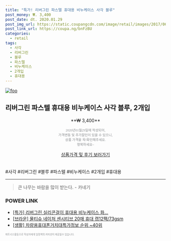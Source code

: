 ```yaml
--- 
title: "특가! 리버그린 파스텔 휴대용 비누케이스 사각 블루" 
post_money: ₩. 3,400 
post_date: dt. 2020.01.29 
post_img_url: https://static.coupangcdn.com/image/retail/images/2017/06/23/15/8/9cb99bee-0744-40ec-824d-6e3ad68e6b41.jpg 
post_link_url: https://coupa.ng/bnFzBU 
categories: 
  - retail 
tags: 
  - 사각 
  - 리버그린 
  - 블루 
  - 파스텔 
  - 비누케이스 
  - 2개입 
  - 휴대용 
--- 
```

[![foo](https://static.coupangcdn.com/image/retail/images/2017/06/23/15/8/9cb99bee-0744-40ec-824d-6e3ad68e6b41.jpg)](https://coupa.ng/bnFzBU) 

## 리버그린 파스텔 휴대용 비누케이스 사각 블루, 2개입 
<p style="text-align: center;">**₩ 3,400**</p> 
<p style="text-align: center;"><span style="color: #898c8f; font-family: Georgia,Times,serif; font-size: 0.75em;">2020년01월29일에 작성되어, <br>가격변동 및 추가할인이 있을 수 있으니,<br> 상품 가격을 꼭!확인해주세요.<br>행복하세요~</span> 
</p>	 
<div markdown="0" style="text-align: center;"><a href="https://coupa.ng/bnFzBU" class="btn btn--success">상품가격 및 후기 보러가기</a></div> 
<br><br> 
  #사각 #리버그린 #블루 #파스텔 #비누케이스 #2개입 #휴대용 
<hr> 

> 큰 나무는 바람을 많이 받는다. - 카네기 


### POWER LINK

* <a href="https://blog.naver.com/an0733/221790129414" target="_blank">[특가] 리버그린 실리콘걸이 휴대용 비누케이스 화...</a>
* <a href="https://blog.naver.com/santokki14/221786808549" target="_blank">[브라운] 물티슈 네이처 센시티브 20매 휴대 캡12팩/73gsm</a>
* <a href="https://blog.naver.com/fasyy4321/221773775974" target="_blank"> [생활] 차량용휴대폰거치대특가정보 순위 ~40위</a>

<span style="color: #898c8f; font-family: Georgia,Times,serif; font-size: 0.55em;">파트너스활동으로 작성자에게 일정액의 커미션이 제공될수 있습니다.</span> 
